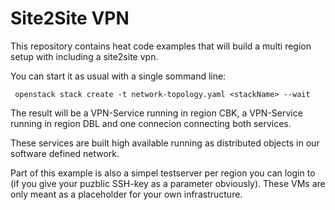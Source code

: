 # Site2Site VPN

This repository contains heat code examples that will build a multi region setup with including a site2site vpn.

You can start it as usual with a single sommand line:

```
 openstack stack create -t network-topology.yaml <stackName> --wait
```

The result will be a VPN-Service running in region CBK, a VPN-Service running in region DBL and one connecion connecting both services.

These services are built high available running as distributed objects in our software defined network.

Part of this example is also a simpel testserver per region you can login to (if you give your puzblic SSH-key as a parameter obviously). 
These VMs are only meant as a placeholder for your own infrastructure.


